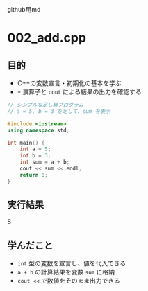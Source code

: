 github用md

# 002_add.cpp

## 目的
- C++の変数宣言・初期化の基本を学ぶ
- `+` 演算子と `cout` による結果の出力を確認する

```cpp
// シンプルな足し算プログラム
// a = 5, b = 3 を足して、sum を表示

#include <iostream>
using namespace std;

int main() {
    int a = 5;
    int b = 3;
    int sum = a + b;
    cout << sum << endl;
    return 0;
}
```

## 実行結果
8

## 学んだこと
- `int` 型の変数を宣言し、値を代入できる
- `a + b` の計算結果を変数 `sum` に格納
- `cout <<` で数値をそのまま出力できる